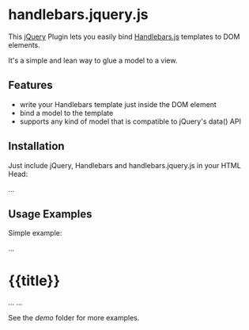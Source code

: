 # handlebars.jquery.js

 This [jQuery](http://jquery.com) Plugin lets you easily bind 
 [Handlebars.js](https://github.com/wycats/handlebars.js) templates to DOM
 elements.
 
 It's a simple and lean way to glue a model to a view.

## Features

  * write your Handlebars template just inside the DOM element
  * bind a model to the template
  * supports any kind of model that is compatible to jQuery's data() API

## Installation

Just include jQuery, Handlebars and handlebars.jquery.js in your HTML Head:

  <!DOCTYPE html>

  <html>
  <head>
    <script src="jquery-1.5.1.min.js" charset="utf-8"></script>
    <script src="handlebars-0.9.0.pre.4.js" charset="utf-8"></script>
    <script src="handlebars.jquery.js" charset="utf-8"></script>
  ...

## Usage Examples

Simple example:

  ...
  <h1 data-title="It's a headline!">{{title}}</h1>
  ...
  <script style="text/javascript">
    $('h1').template();
  </script>
  ...

See the *demo* folder for more examples.
